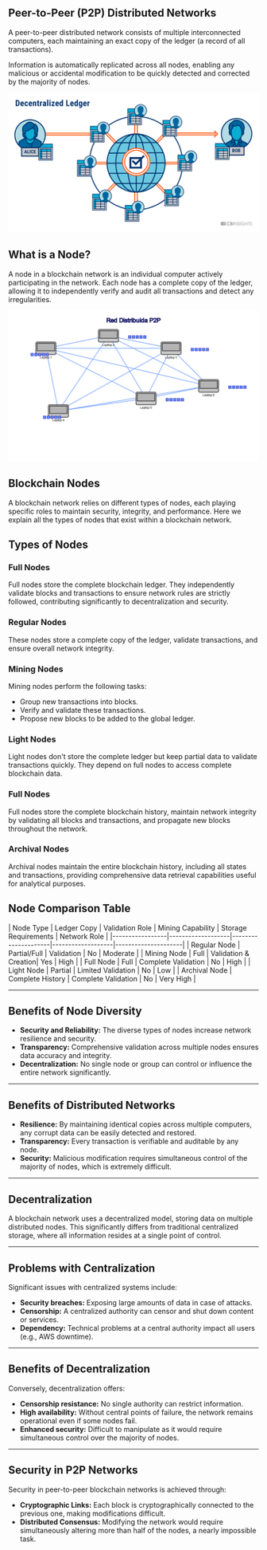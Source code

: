 ## **Peer-to-Peer (P2P) Distributed Networks**

A peer-to-peer distributed network consists of multiple interconnected computers, each maintaining an exact copy of the ledger (a record of all transactions).

Information is automatically replicated across all nodes, enabling any malicious or accidental modification to be quickly detected and corrected by the majority of nodes.

![network](https://raw.githubusercontent.com/AppsDevsLeon/Revista_blockchain/refs/heads/main/Day16/Images/2022-09-30_16-44-49-2f01f6aa2670c613df15c0aadae24c44.webp)

## **What is a Node?**

A node in a blockchain network is an individual computer actively participating in the network. Each node has a complete copy of the ledger, allowing it to independently verify and audit all transactions and detect any irregularities.

![node](https://github.com/AppsDevsLeon/Revista_blockchain/blob/main/Day16/Images/r2.png)

## **Blockchain Nodes**

A blockchain network relies on different types of nodes, each playing specific roles to maintain security, integrity, and performance. Here we explain all the types of nodes that exist within a blockchain network.

## **Types of Nodes**

### **Full Nodes**
Full nodes store the complete blockchain ledger. They independently validate blocks and transactions to ensure network rules are strictly followed, contributing significantly to decentralization and security.

### **Regular Nodes**
These nodes store a complete copy of the ledger, validate transactions, and ensure overall network integrity.

### **Mining Nodes**
Mining nodes perform the following tasks:
- Group new transactions into blocks.
- Verify and validate these transactions.
- Propose new blocks to be added to the global ledger.

### **Light Nodes**
Light nodes don't store the complete ledger but keep partial data to validate transactions quickly. They depend on full nodes to access complete blockchain data.

### **Full Nodes**
Full nodes store the complete blockchain history, maintain network integrity by validating all blocks and transactions, and propagate new blocks throughout the network.

### **Archival Nodes**
Archival nodes maintain the entire blockchain history, including all states and transactions, providing comprehensive data retrieval capabilities useful for analytical purposes.

## **Node Comparison Table**

| Node Type       | Ledger Copy      | Validation Role      | Mining Capability | Storage Requirements | Network Role                 |
|-----------------|-------------------|---------------------|-------------------|---------------------|
| Regular Node    | Partial/Full      | Validation           | No                | Moderate             |
| Mining Node     | Full              | Validation & Creation| Yes               | High                 |
| Full Node       | Full              | Complete Validation  | No                | High                 |
| Light Node      | Partial           | Limited Validation   | No                | Low                  |
| Archival Node   | Complete History  | Complete Validation  | No                | Very High            |

---

## **Benefits of Node Diversity**

- **Security and Reliability:** The diverse types of nodes increase network resilience and security.
- **Transparency:** Comprehensive validation across multiple nodes ensures data accuracy and integrity.
- **Decentralization:** No single node or group can control or influence the entire network significantly.



---

## **Benefits of Distributed Networks**

- **Resilience:** By maintaining identical copies across multiple computers, any corrupt data can be easily detected and restored.
- **Transparency:** Every transaction is verifiable and auditable by any node.
- **Security:** Malicious modification requires simultaneous control of the majority of nodes, which is extremely difficult.

---

## **Decentralization**

A blockchain network uses a decentralized model, storing data on multiple distributed nodes. This significantly differs from traditional centralized storage, where all information resides at a single point of control.

---

## **Problems with Centralization**

Significant issues with centralized systems include:

- **Security breaches:** Exposing large amounts of data in case of attacks.
- **Censorship:** A centralized authority can censor and shut down content or services.
- **Dependency:** Technical problems at a central authority impact all users (e.g., AWS downtime).

---

## **Benefits of Decentralization**

Conversely, decentralization offers:

- **Censorship resistance:** No single authority can restrict information.
- **High availability:** Without central points of failure, the network remains operational even if some nodes fail.
- **Enhanced security:** Difficult to manipulate as it would require simultaneous control over the majority of nodes.

---

## **Security in P2P Networks**

Security in peer-to-peer blockchain networks is achieved through:

- **Cryptographic Links:** Each block is cryptographically connected to the previous one, making modifications difficult.
- **Distributed Consensus:** Modifying the network would require simultaneously altering more than half of the nodes, a nearly impossible task.

